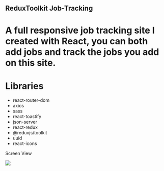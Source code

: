 ## ReduxToolkit Job-Tracking
<h1>A full responsive job tracking site I created with React, you can both add jobs and track the jobs you add on this site. </h1>

# Libraries
- react-router-dom
- axios
- sass
- react-toastify
- json-server
- react-redux
- @reduxjs/toolkit
- uuid
- react-icons

Screen View

<img src="./src/assets/ReduxToolkit job-project.gif">
